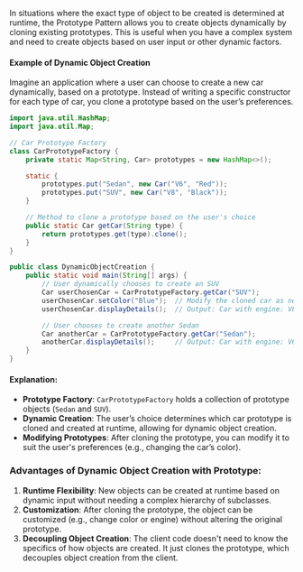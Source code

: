 In situations where the exact type of object to be created is determined at runtime, the Prototype Pattern allows you to create objects dynamically by cloning existing prototypes. This is useful when you have a complex system and need to create objects based on user input or other dynamic factors.

#### **Example of Dynamic Object Creation**

Imagine an application where a user can choose to create a new car dynamically, based on a prototype. Instead of writing a specific constructor for each type of car, you clone a prototype based on the user’s preferences.

```java
import java.util.HashMap;
import java.util.Map;

// Car Prototype Factory
class CarPrototypeFactory {
    private static Map<String, Car> prototypes = new HashMap<>();

    static {
        prototypes.put("Sedan", new Car("V6", "Red"));
        prototypes.put("SUV", new Car("V8", "Black"));
    }

    // Method to clone a prototype based on the user's choice
    public static Car getCar(String type) {
        return prototypes.get(type).clone();
    }
}

public class DynamicObjectCreation {
    public static void main(String[] args) {
        // User dynamically chooses to create an SUV
        Car userChosenCar = CarPrototypeFactory.getCar("SUV");
        userChosenCar.setColor("Blue");  // Modify the cloned car as needed
        userChosenCar.displayDetails();  // Output: Car with engine: V8, color: Blue

        // User chooses to create another Sedan
        Car anotherCar = CarPrototypeFactory.getCar("Sedan");
        anotherCar.displayDetails();     // Output: Car with engine: V6, color: Red
    }
}
```

#### **Explanation:**

- **Prototype Factory**: `CarPrototypeFactory` holds a collection of prototype objects (`Sedan` and `SUV`).
- **Dynamic Creation**: The user’s choice determines which car prototype is cloned and created at runtime, allowing for dynamic object creation.
- **Modifying Prototypes**: After cloning the prototype, you can modify it to suit the user's preferences (e.g., changing the car’s color).

### **Advantages of Dynamic Object Creation with Prototype:**

1. **Runtime Flexibility**: New objects can be created at runtime based on dynamic input without needing a complex hierarchy of subclasses.
2. **Customization**: After cloning the prototype, the object can be customized (e.g., change color or engine) without altering the original prototype.
3. **Decoupling Object Creation**: The client code doesn't need to know the specifics of how objects are created. It just clones the prototype, which decouples object creation from the client.